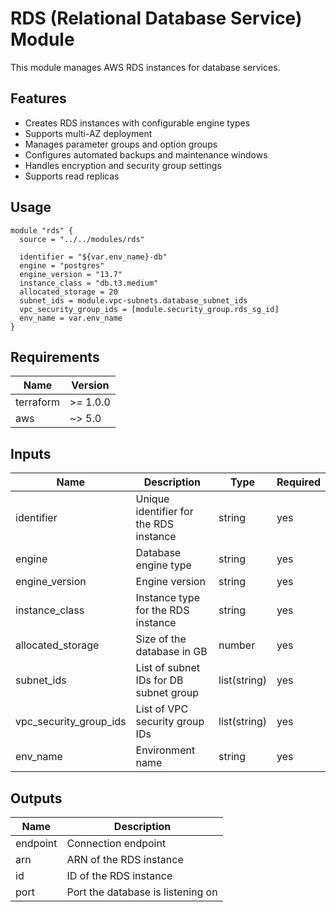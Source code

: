 # RDS (Relational Database Service) Module

This module manages AWS RDS instances for database services.

## Features

- Creates RDS instances with configurable engine types
- Supports multi-AZ deployment
- Manages parameter groups and option groups
- Configures automated backups and maintenance windows
- Handles encryption and security group settings
- Supports read replicas

## Usage

```hcl
module "rds" {
  source = "../../modules/rds"

  identifier = "${var.env_name}-db"
  engine = "postgres"
  engine_version = "13.7"
  instance_class = "db.t3.medium"
  allocated_storage = 20
  subnet_ids = module.vpc-subnets.database_subnet_ids
  vpc_security_group_ids = [module.security_group.rds_sg_id]
  env_name = var.env_name
}
```

## Requirements

| Name | Version |
|------|---------|
| terraform | >= 1.0.0 |
| aws | ~> 5.0 |

## Inputs

| Name | Description | Type | Required |
|------|-------------|------|----------|
| identifier | Unique identifier for the RDS instance | string | yes |
| engine | Database engine type | string | yes |
| engine_version | Engine version | string | yes |
| instance_class | Instance type for the RDS instance | string | yes |
| allocated_storage | Size of the database in GB | number | yes |
| subnet_ids | List of subnet IDs for DB subnet group | list(string) | yes |
| vpc_security_group_ids | List of VPC security group IDs | list(string) | yes |
| env_name | Environment name | string | yes |

## Outputs

| Name | Description |
|------|-------------|
| endpoint | Connection endpoint |
| arn | ARN of the RDS instance |
| id | ID of the RDS instance |
| port | Port the database is listening on |
